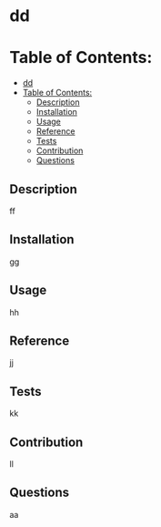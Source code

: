 # dd
# Table of Contents:
- [dd](#dd)
- [Table of Contents:](#table-of-contents)
  - [Description](#description)
  - [Installation](#installation)
  - [Usage](#usage)
  - [Reference](#reference)
  - [Tests](#tests)
  - [Contribution](#contribution)
  - [Questions](#questions)

## Description
ff

## Installation
gg

## Usage
hh

## Reference
jj

## Tests
kk

## Contribution
ll

## Questions
aa



